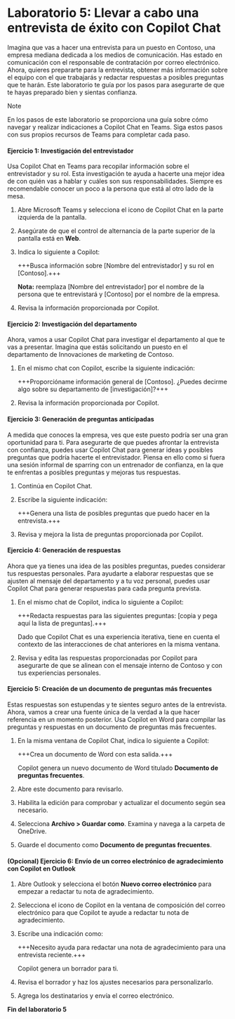# Laboratorio 5: Llevar a cabo una entrevista de éxito con Copilot Chat

Imagina que vas a hacer una entrevista para un puesto en Contoso, una empresa mediana dedicada a los medios de comunicación. Has estado en comunicación con el responsable de contratación por correo electrónico. Ahora, quieres prepararte para la entrevista, obtener más información sobre el equipo con el que trabajarás y redactar respuestas a posibles preguntas que te harán. Este laboratorio te guía por los pasos para asegurarte de que te hayas preparado bien y sientas confianza.

> [!NOTE]
> En los pasos de este laboratorio se proporciona una guía sobre cómo navegar y realizar indicaciones a Copilot Chat en Teams. Siga estos pasos con sus propios recursos de Teams para completar cada paso.

#### Ejercicio 1: Investigación del entrevistador

Usa Copilot Chat en Teams para recopilar información sobre el entrevistador y su rol. Esta investigación te ayuda a hacerte una mejor idea de con quién vas a hablar y cuáles son sus responsabilidades. Siempre es recomendable conocer un poco a la persona que está al otro lado de la mesa.

1. Abre Microsoft Teams y selecciona el icono de Copilot Chat en la parte izquierda de la pantalla.

1. Asegúrate de que el control de alternancia de la parte superior de la pantalla está en **Web**.

1. Indica lo siguiente a Copilot:

    +++Busca información sobre [Nombre del entrevistador] y su rol en [Contoso].+++

    **Nota:** reemplaza [Nombre del entrevistador] por el nombre de la persona que te entrevistará y [Contoso] por el nombre de la empresa.

1. Revisa la información proporcionada por Copilot.

#### Ejercicio 2: Investigación del departamento

Ahora, vamos a usar Copilot Chat para investigar el departamento al que te vas a presentar. Imagina que estás solicitando un puesto en el departamento de Innovaciones de marketing de Contoso.

1. En el mismo chat con Copilot, escribe la siguiente indicación:

    +++Proporcióname información general de [Contoso]. ¿Puedes decirme algo sobre su departamento de [investigación]?+++

1. Revisa la información proporcionada por Copilot.

#### Ejercicio 3: Generación de preguntas anticipadas

A medida que conoces la empresa, ves que este puesto podría ser una gran oportunidad para ti. Para asegurarte de que puedes afrontar la entrevista con confianza, puedes usar Copilot Chat para generar ideas y posibles preguntas que podría hacerte el entrevistador. Piensa en ello como si fuera una sesión informal de sparring con un entrenador de confianza, en la que te enfrentas a posibles preguntas y mejoras tus respuestas.

1. Continúa en Copilot Chat.

1. Escribe la siguiente indicación:

    +++Genera una lista de posibles preguntas que puedo hacer en la entrevista.+++

1. Revisa y mejora la lista de preguntas proporcionada por Copilot.

#### Ejercicio 4: Generación de respuestas

Ahora que ya tienes una idea de las posibles preguntas, puedes considerar tus respuestas personales. Para ayudarte a elaborar respuestas que se ajusten al mensaje del departamento y a tu voz personal, puedes usar Copilot Chat para generar respuestas para cada pregunta prevista.

1. En el mismo chat de Copilot, indica lo siguiente a Copilot:

    +++Redacta respuestas para las siguientes preguntas: [copia y pega aquí la lista de preguntas].+++

    Dado que Copilot Chat es una experiencia iterativa, tiene en cuenta el contexto de las interacciones de chat anteriores en la misma ventana.

1. Revisa y edita las respuestas proporcionadas por Copilot para asegurarte de que se alinean con el mensaje interno de Contoso y con tus experiencias personales.

#### Ejercicio 5: Creación de un documento de preguntas más frecuentes

Estas respuestas son estupendas y te sientes seguro antes de la entrevista. Ahora, vamos a crear una fuente única de la verdad a la que hacer referencia en un momento posterior. Usa Copilot en Word para compilar las preguntas y respuestas en un documento de preguntas más frecuentes.

1. En la misma ventana de Copilot Chat, indica lo siguiente a Copilot: 

    +++Crea un documento de Word con esta salida.+++

    Copilot genera un nuevo documento de Word titulado **Documento de preguntas frecuentes**.

1. Abre este documento para revisarlo.

1. Habilita la edición para comprobar y actualizar el documento según sea necesario. 

1. Selecciona **Archivo > Guardar como**. Examina y navega a la carpeta de OneDrive.

1. Guarde el documento como **Documento de preguntas frecuentes**.
   
#### (Opcional) Ejercicio 6: Envío de un correo electrónico de agradecimiento con Copilot en Outlook

1. Abre Outlook y selecciona el botón **Nuevo correo electrónico** para empezar a redactar tu nota de agradecimiento.

1. Selecciona el icono de Copilot en la ventana de composición del correo electrónico para que Copilot te ayude a redactar tu nota de agradecimiento.

1. Escribe una indicación como:

    +++Necesito ayuda para redactar una nota de agradecimiento para una entrevista reciente.+++

    Copilot genera un borrador para ti.

1. Revisa el borrador y haz los ajustes necesarios para personalizarlo.

1. Agrega los destinatarios y envía el correo electrónico.

**Fin del laboratorio 5**
